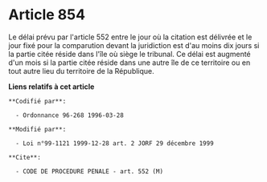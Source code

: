 # Article 854

Le délai prévu par l'article 552 entre le jour où la citation est délivrée et le jour fixé pour la comparution devant la
juridiction est d'au moins dix jours si la partie citée réside dans l'île où siège le tribunal. Ce délai est augmenté d'un
mois si la partie citée réside dans une autre île de ce territoire ou en tout autre lieu du territoire de la République.

**Liens relatifs à cet article**

	**Codifié par**:

	  - Ordonnance 96-268 1996-03-28

	**Modifié par**:

	  - Loi n°99-1121 1999-12-28 art. 2 JORF 29 décembre 1999

	**Cite**:

	  - CODE DE PROCEDURE PENALE - art. 552 (M)
